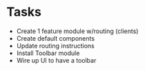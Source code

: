 # Tasks
* Create 1 feature module w/routing (clients)
* Create default components
* Update routing instructions
* Install Toolbar module
* Wire up UI to have a toolbar
